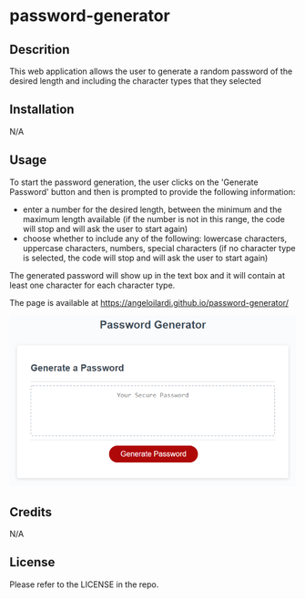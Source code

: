 # password-generator

## Descrition

This web application allows the user to generate a random password of the desired length and including the character types that they selected

## Installation

N/A

## Usage

To start the password generation, the user clicks on the 'Generate Password' button and then is prompted to provide the following information:

- enter a number for the desired length, between the minimum and the maximum length available (if the number is not in this range, the code will stop and will ask the user to start again)
- choose whether to include any of the following: lowercase characters, uppercase characters, numbers, special characters (if no character type is selected, the code will stop and will ask the user to start again)

The generated password will show up in the text box and it will contain at least one character for each character type.

The page is available at https://angeloilardi.github.io/password-generator/



![page preview](images/preview.png)



## Credits

N/A

## License

Please refer to the LICENSE in the repo.
